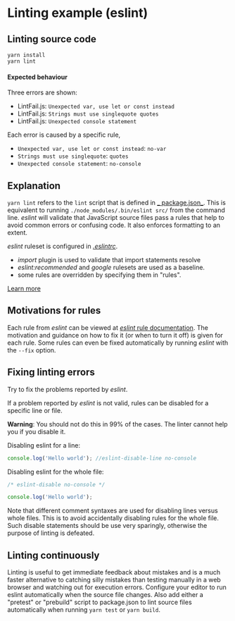 # Linting example (eslint)

## Linting source code

```
yarn install
yarn lint
```

#### Expected behaviour

Three errors are shown:

* LintFail.js: `Unexpected var, use let or const instead`
* LintFail.js: `Strings must use singlequote quotes`
* LintFail.js: `Unexpected console statement`

Each error is caused by a specific rule,

* `Unexpected var, use let or const instead`: `no-var`
* `Strings must use singlequote`: `quotes`
* `Unexpected console statement`: `no-console`

## Explanation

`yarn lint` refers to the `lint` script that is defined in
[_
package.json_](https://github.com/urmastalimaa/interactive-frontend-development/tree/master/lecture_1/package.json#L31).
This is equivalent to running `./node_modules/.bin/eslint src/` from the command line.  _eslint_ will validate that
JavaScript source files pass a rules that help to avoid common errors or confusing code. It also enforces formatting to
an extent.

_eslint_ ruleset is configured in
[_.eslintrc_](https://github.com/urmastalimaa/interactive-frontend-development/tree/master/lecture_1/.eslintrc).

* _import_ plugin is used to validate that import statements resolve
* _eslint:recommended_ and _google_ rulesets are used as a baseline.
* some rules are overridden by specifying them in "rules".

[Learn more][0]

## Motivations for rules

Each rule from _eslint_ can be viewed at [_eslint_ rule documentation][1]. The motivation and guidance on how to fix
it (or when to turn it off) is given for each rule. Some rules can even be fixed automatically by running _eslint_ with
the `--fix` option.

## Fixing linting errors

Try to fix the problems reported by _eslint_.

If a problem reported by _eslint_ is not valid, rules can be disabled for a specific line or file.

**Warning**: You should not do this in 99% of the cases. The linter cannot help you if you disable it.

Disabling eslint for a line:

```js
console.log('Hello world'); //eslint-disable-line no-console
```

Disabling eslint for the whole file:

```js
/* eslint-disable no-console */

console.log('Hello world'); 
```

Note that different comment syntaxes are used for disabling lines versus whole files. This is to avoid accidentally
disabling rules for the whole file. Such disable statements should be use very sparingly, otherwise the purpose of
linting is defeated.

## Linting continuously

Linting is useful to get immediate feedback about mistakes and is a much faster alternative to catching silly mistakes
than testing manually in a web browser and watching out for execution errors. Configure your editor to run eslint
automatically when the source file changes. Also add either a "pretest" or
"prebuild" script to package.json to lint source files automatically when running `yarn test` or `yarn build`.

[0]: https://eslint.org/

[1]: https://eslint.org/docs/rules/
